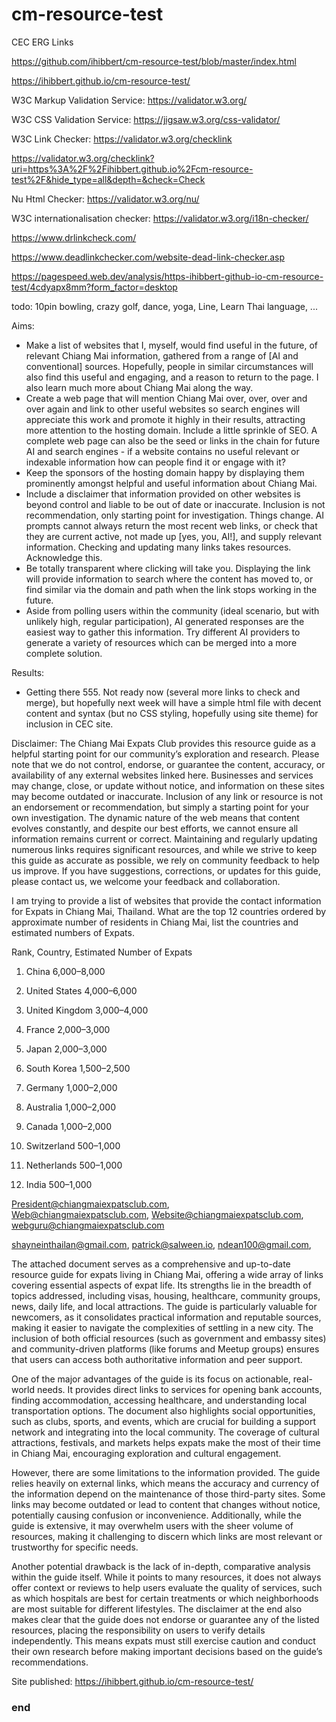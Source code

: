 # cm-resource-test
CEC ERG Links

https://github.com/ihibbert/cm-resource-test/blob/master/index.html

https://ihibbert.github.io/cm-resource-test/


W3C Markup Validation Service: https://validator.w3.org/

W3C CSS Validation Service: https://jigsaw.w3.org/css-validator/

W3C Link Checker: https://validator.w3.org/checklink

https://validator.w3.org/checklink?uri=https%3A%2F%2Fihibbert.github.io%2Fcm-resource-test%2F&hide_type=all&depth=&check=Check


Nu Html Checker: https://validator.w3.org/nu/ 

W3C internationalisation checker: https://validator.w3.org/i18n-checker/


https://www.drlinkcheck.com/

https://www.deadlinkchecker.com/website-dead-link-checker.asp


https://pagespeed.web.dev/analysis/https-ihibbert-github-io-cm-resource-test/4cdyapx8mm?form_factor=desktop


todo: 10pin bowling, crazy golf, dance, yoga, Line, Learn Thai language, ...


Aims:
* Make a list of websites that I, myself, would find useful in the future, of relevant Chiang Mai information, gathered from a range of [AI and conventional] sources. Hopefully, people in similar circumstances will also find this useful and engaging, and a reason to return to the page. I also learn much more about Chiang Mai along the way. 
* Create a web page that will mention Chiang Mai over, over, over and over again and link to other useful websites so search engines will appreciate this work and promote it highly in their results, attracting more attention to the hosting domain. Include a little sprinkle of SEO. A complete web page can also be the seed or links in the chain for future AI and search engines - if a website contains no useful relevant or indexable information how can people find it or engage with it?
* Keep the sponsors of the hosting domain happy by displaying them prominently amongst helpful and useful information about Chiang Mai. 
* Include a disclaimer that information provided on other websites is beyond control and liable to be out of date or inaccurate. Inclusion is not recommendation, only starting point for investigation. Things change. AI prompts cannot always return the most recent web links, or check that they are current active, not made up [yes, you, AI!], and supply relevant information. Checking and updating many links takes resources. Acknowledge this. 
* Be totally transparent where clicking will take you. Displaying the link will provide information to search where the content has moved to, or find similar via the domain and path when the link stops working in the future. 
* Aside from polling users within the community (ideal scenario, but with unlikely high, regular participation), AI generated responses are the easiest way to gather this information. Try different AI providers to generate a variety of resources which can be merged into a more complete solution. 

Results:
* Getting there 555. Not ready now (several more links to check and merge), but hopefully next week will have a simple html file with decent content and syntax (but no CSS styling, hopefully using site theme) for inclusion in CEC site. 

Disclaimer:
The Chiang Mai Expats Club provides this resource guide as a helpful starting point for our community’s exploration and research. Please note that we do not control, endorse, or guarantee the content, accuracy, or availability of any external websites linked here. Businesses and services may change, close, or update without notice, and information on these sites may become outdated or inaccurate.
Inclusion of any link or resource is not an endorsement or recommendation, but simply a starting point for your own investigation. The dynamic nature of the web means that content evolves constantly, and despite our best efforts, we cannot ensure all information remains current or correct. Maintaining and regularly updating numerous links requires significant resources, and while we strive to keep this guide as accurate as possible, we rely on community feedback to help us improve.
If you have suggestions, corrections, or updates for this guide, please contact us, we welcome your feedback and collaboration.


I am trying to provide a list of websites that provide the contact information for Expats in Chiang Mai, Thailand. What are the top 12 countries ordered by approximate number of residents in Chiang Mai, list the countries and estimated numbers of Expats. 

Rank, Country, Estimated Number of Expats

1. 	China	6,000–8,000

2. 	United States	4,000–6,000

3. 	United Kingdom	3,000–4,000

4. 	France	2,000–3,000

5. Japan	2,000–3,000

6. 	South Korea	1,500–2,500

7. 	Germany	1,000–2,000

8. 	Australia	1,000–2,000

9. 	Canada	1,000–2,000

10. Switzerland	500–1,000

11. Netherlands	500–1,000

12. India	500–1,000


President@chiangmaiexpatsclub.com,  
Web@chiangmaiexpatsclub.com,
Website@chiangmaiexpatsclub.com,
webguru@chiangmaiexpatsclub.com

shayneinthailan@gmail.com, patrick@salween.io, ndean100@gmail.com, 





The attached document serves as a comprehensive and up-to-date resource guide for expats living in Chiang Mai, offering a wide array of links covering essential aspects of expat life. Its strengths lie in the breadth of topics addressed, including visas, housing, healthcare, community groups, news, daily life, and local attractions. The guide is particularly valuable for newcomers, as it consolidates practical information and reputable sources, making it easier to navigate the complexities of settling in a new city. The inclusion of both official resources (such as government and embassy sites) and community-driven platforms (like forums and Meetup groups) ensures that users can access both authoritative information and peer support.

One of the major advantages of the guide is its focus on actionable, real-world needs. It provides direct links to services for opening bank accounts, finding accommodation, accessing healthcare, and understanding local transportation options. The document also highlights social opportunities, such as clubs, sports, and events, which are crucial for building a support network and integrating into the local community. The coverage of cultural attractions, festivals, and markets helps expats make the most of their time in Chiang Mai, encouraging exploration and cultural engagement.

However, there are some limitations to the information provided. The guide relies heavily on external links, which means the accuracy and currency of the information depend on the maintenance of those third-party sites. Some links may become outdated or lead to content that changes without notice, potentially causing confusion or inconvenience. Additionally, while the guide is extensive, it may overwhelm users with the sheer volume of resources, making it challenging to discern which links are most relevant or trustworthy for specific needs.

Another potential drawback is the lack of in-depth, comparative analysis within the guide itself. While it points to many resources, it does not always offer context or reviews to help users evaluate the quality of services, such as which hospitals are best for certain treatments or which neighborhoods are most suitable for different lifestyles. The disclaimer at the end also makes clear that the guide does not endorse or guarantee any of the listed resources, placing the responsibility on users to verify details independently. This means expats must still exercise caution and conduct their own research before making important decisions based on the guide’s recommendations.







Site published: https://ihibbert.github.io/cm-resource-test/

### end ###

